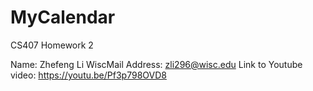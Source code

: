 # MyCalendar
CS407 Homework 2

Name: Zhefeng Li
WiscMail Address: zli296@wisc.edu
Link to Youtube video: https://youtu.be/Pf3p798OVD8
